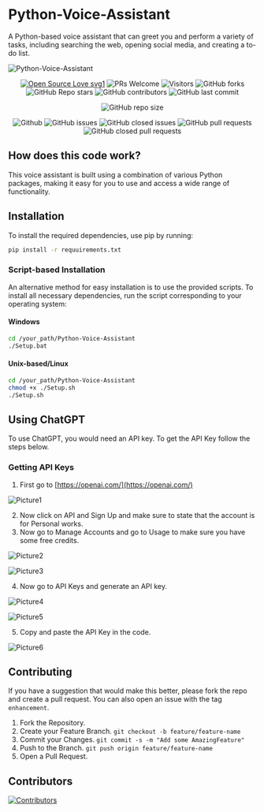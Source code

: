 # Python-Voice-Assistant

A Python-based voice assistant that can greet you and perform a variety of tasks, including searching the web, opening social media, and creating a to-do list.

![Python-Voice-Assistant](https://socialify.git.ci/subhadip-saha-05/python-voice-assistant/image?font=Inter&forks=1&issues=1&language=1&name=1&owner=1&pattern=Circuit%20Board&pulls=1&stargazers=1&theme=Dark)



<div align="center">
 <p>

[![Open Source Love svg1](https://badges.frapsoft.com/os/v1/open-source.svg?v=103)](https://github.com/ellerbrock/open-source-badges/)
![PRs Welcome](https://img.shields.io/badge/PRs-welcome-brightgreen.svg?style=flat)
![Visitors](https://api.visitorbadge.io/api/visitors?path=subhadip-saha-05%2Fpython-voice-assistant%20&countColor=%23263759&style=flat)
![GitHub forks](https://img.shields.io/github/forks/subhadip-saha-05/python-voice-assistant)
![GitHub Repo stars](https://img.shields.io/github/stars/subhadip-saha-05/python-voice-assistant)
![GitHub contributors](https://img.shields.io/github/contributors/subhadip-saha-05/python-voice-assistant)
![GitHub last commit](https://img.shields.io/github/last-commit/subhadip-saha-05/python-voice-assistant)
  
![GitHub repo size](https://img.shields.io/github/repo-size/subhadip-saha-05/python-voice-assistant)

![Github](https://img.shields.io/github/license/subhadip-saha-05/python-voice-assistant)
![GitHub issues](https://img.shields.io/github/issues/subhadip-saha-05/python-voice-assistant)
![GitHub closed issues](https://img.shields.io/github/issues-closed-raw/subhadip-saha-05/python-voice-assistant)
![GitHub pull requests](https://img.shields.io/github/issues-pr/subhadip-saha-05/python-voice-assistant)
![GitHub closed pull requests](https://img.shields.io/github/issues-pr-closed/subhadip-saha-05/python-voice-assistant)
 </p>
</div>

## How does this code work?

This voice assistant is built using a combination of various Python packages, making it easy for you to use and access a wide range of functionality.

## Installation

To install the required dependencies, use pip by running:

```sh
pip install -r requuirements.txt
```

### Script-based Installation

An alternative method for easy installation is to use the provided scripts.
To install all necessary dependencies, run the script corresponding to your operating system:

#### Windows

```sh
cd /your_path/Python-Voice-Assistant
./Setup.bat
```

#### Unix-based/Linux

```sh
cd /your_path/Python-Voice-Assistant
chmod +x ./Setup.sh
./Setup.sh
```

## Using ChatGPT

To use ChatGPT, you would need an API key. To get the API Key follow the steps below.

### Getting API Keys

1. First go to [https://openai.com/](https://openai.com/)

![Picture1](Documentation/Picture1.png)

2. Now click on API and Sign Up and make sure to state that the account is for Personal works.
3. Now go to Manage Accounts and go to Usage to make sure you have some free credits.

![Picture2](Documentation/Picture2.png)

![Picture3](Documentation/Picture3.png)

4. Now go to API Keys and generate an API key.

![Picture4](Documentation/Picture4.png)

![Picture5](Documentation/Picture5.png)

5. Copy and paste the API Key in the code.

![Picture6](Documentation/Picture6.png)

## Contributing

If you have a suggestion that would make this better, please fork the repo and create a pull request. You can also open an issue with the tag `enhancement`.

1. Fork the Repository.
2. Create your Feature Branch. `git checkout -b feature/feature-name`
3. Commit your Changes. `git commit -s -m "Add some AmazingFeature"`
4. Push to the Branch. `git push origin feature/feature-name`
5. Open a Pull Request.

## Contributors

[![Contributors](https://contrib.rocks/image?repo=subhadip-Saha-05/PythOn-voice-assistant)](https://github.com/subhadip-saha-05/PythOn-voice-assistant/graphs/contributors)
